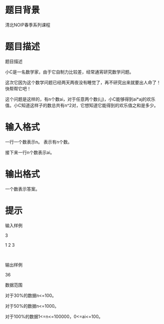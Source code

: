 # 

 
 # 题目背景 
<p>清北NOIP春季系列课程</p> 

 
 # 题目描述 
<p>题目描述</p>

<p>小C是一名数学家，由于它自制力比较差，经常通宵研究数学问题。</p>

<p>这次它因为这个数学问题已经两天两夜没有睡觉了，再不研究出来就要出人命了！快帮帮它吧！</p>

<p>这个问题是这样的，有n个数ai，对于任意两个数(i,j)，小C能够得到ai*aj的欢乐值。小C知道这样子的数总共有n^2对，它想知道它能得到的欢乐值之和是多少。</p> 

 
 # 输入格式 
<p>一行一个数表示n。&nbsp;表示有n个数。</p>

<p>接下来一行n个数表示ai。</p> 

 
 # 输出格式 
<p>一个数表示答案。&nbsp;</p> 

 
 # 提示 
<p>输入样例</p>

<p>3</p>

<p>1&nbsp;2&nbsp;3</p>

<p>&nbsp;</p>

<p>输出样例</p>

<p>36</p>

<p>数据范围</p>

<p>对于30%的数据n&lt;=100。</p>

<p>对于50%的数据n&lt;=1000。</p>

<p>对于100%的数据1&lt;=n&lt;=100000，0&lt;=ai&lt;=100。</p> 
